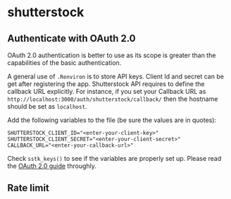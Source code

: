 # shutterstock

## Authenticate with OAuth 2.0

OAuth 2.0 authentication is better to use as its scope is greater than the
capabilities of the basic authentication.

A general use of `.Renviron` is to store API keys. Client Id and secret can be
get after registering the app. Shutterstock API requires to define the callback
URL explicitly. For instance, if you set your Callback URL as
`http://localhost:3000/auth/shutterstock/callback/` then the hostname should
be set as `localhost`.

Add the following variables to the file (be sure the values are in quotes):

```
SHUTTERSTOCK_CLIENT_ID="<enter-your-client-key>"
SHUTTERSTOCK_CLIENT_SECRET="<enter-your-client-secret>"
CALLBACK_URL="<enter-your-callback-url>"
```

Check `sstk_keys()` to see if the variables are properly set up. Please read
the [OAuth 2.0 guide](https://developers.shutterstock.com/oauth-20) throughly.


## Rate limit


